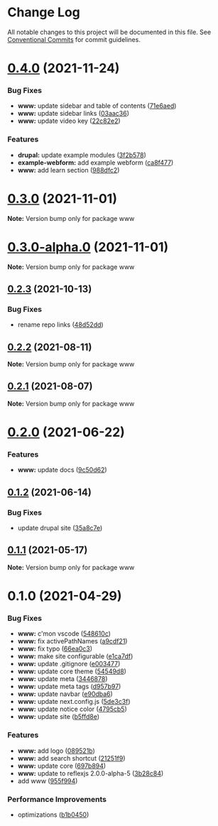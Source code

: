 # Change Log

All notable changes to this project will be documented in this file.
See [Conventional Commits](https://conventionalcommits.org) for commit guidelines.

# [0.4.0](https://github.com/chapter-three/next-drupal/compare/www@0.3.0...www@0.4.0) (2021-11-24)


### Bug Fixes

* **www:** update sidebar and table of contents ([71e6aed](https://github.com/chapter-three/next-drupal/commit/71e6aed6289bef12455d22ccf10509347d5bc83a))
* **www:** update sidebar links ([03aac36](https://github.com/chapter-three/next-drupal/commit/03aac36cccecedd845183a0dda1a14f261196d48))
* **www:** update video key ([22c82e2](https://github.com/chapter-three/next-drupal/commit/22c82e2546ecf8050b03e98133f11000c98da2d8))


### Features

* **drupal:** update example modules ([3f2b578](https://github.com/chapter-three/next-drupal/commit/3f2b57822226e587e590fdcc5f760cae0b11d97f))
* **example-webform:** add example webform ([ca8f477](https://github.com/chapter-three/next-drupal/commit/ca8f477b899a83a19b0823105863d40298e60418))
* **www:** add learn section ([988dfc2](https://github.com/chapter-three/next-drupal/commit/988dfc21951e0e548c9330e39a4c8e87361c4024))





# [0.3.0](https://github.com/chapter-three/next-drupal/compare/www@0.3.0-alpha.0...www@0.3.0) (2021-11-01)

**Note:** Version bump only for package www





# [0.3.0-alpha.0](https://github.com/chapter-three/next-drupal/compare/www@0.2.3...www@0.3.0-alpha.0) (2021-11-01)

**Note:** Version bump only for package www





## [0.2.3](https://github.com/chapter-three/next-drupal/compare/www@0.2.2...www@0.2.3) (2021-10-13)


### Bug Fixes

* rename repo links ([48d52dd](https://github.com/chapter-three/next-drupal/commit/48d52dde79f69396ef706d152c03670117b6a480))





## [0.2.2](https://github.com/chapter-three/next-drupal/compare/www@0.2.1...www@0.2.2) (2021-08-11)

**Note:** Version bump only for package www





## [0.2.1](https://github.com/chapter-three/next-drupal/compare/www@0.2.0...www@0.2.1) (2021-08-07)

**Note:** Version bump only for package www





# [0.2.0](https://github.com/chapter-three/next-drupal/compare/www@0.1.2...www@0.2.0) (2021-06-22)


### Features

* **www:** update docs ([9c50d62](https://github.com/chapter-three/next-drupal/commit/9c50d62f455702431d131de7641c6c0fdcf0da67))





## [0.1.2](https://github.com/chapter-three/next-drupal/compare/www@0.1.1...www@0.1.2) (2021-06-14)


### Bug Fixes

* update drupal site ([35a8c7e](https://github.com/chapter-three/next-drupal/commit/35a8c7e8c7a7378bb001eda8eef66315d5769589))





## [0.1.1](https://github.com/chapter-three/next-drupal/compare/www@0.1.0...www@0.1.1) (2021-05-17)

**Note:** Version bump only for package www





# 0.1.0 (2021-04-29)


### Bug Fixes

* **www:** c'mon vscode ([548610c](https://github.com/chapter-three/next-drupal/commit/548610c6bb2a19fbdab756c97016f74973049043))
* **www:** fix activePathNames ([a9cdf21](https://github.com/chapter-three/next-drupal/commit/a9cdf21493a55245141dd1e28e731198227c4f2d))
* **www:** fix typo ([66ea0c3](https://github.com/chapter-three/next-drupal/commit/66ea0c3697b5b7373a7e1cabade048e706c161bb))
* **www:** make site configurable ([e1ca7df](https://github.com/chapter-three/next-drupal/commit/e1ca7dfc668d9a58753ddd22a4e5d8f0393fc60c))
* **www:** update .gitignore ([e003477](https://github.com/chapter-three/next-drupal/commit/e003477f534f5effd1b60bc8a5463da953025a97))
* **www:** update core theme ([54549d8](https://github.com/chapter-three/next-drupal/commit/54549d8c471002f4f8c3f8412a6b55f2feee94a5))
* **www:** update meta ([3446878](https://github.com/chapter-three/next-drupal/commit/3446878737869d8d531bd6a186bbd12576b461f7))
* **www:** update meta tags ([d957b97](https://github.com/chapter-three/next-drupal/commit/d957b97c4fd0376091d344835a9eb7fad4a0aa31))
* **www:** update navbar ([e90dba6](https://github.com/chapter-three/next-drupal/commit/e90dba612c3786bcc982082269cb13238f9e5c9a))
* **www:** update next.config.js ([5de3c3f](https://github.com/chapter-three/next-drupal/commit/5de3c3fb06f73e7c9ce05d03c036f326249b8aac))
* **www:** update notice color ([4795cb5](https://github.com/chapter-three/next-drupal/commit/4795cb5aa0fde2ee762eff4cad771366145e3eec))
* **www:** update site ([b5ffd8e](https://github.com/chapter-three/next-drupal/commit/b5ffd8e9bfdf1037bb27729d1edf1dc3f0e48b06))


### Features

* **www:** add logo ([089521b](https://github.com/chapter-three/next-drupal/commit/089521b0d231e27aa052e8b64e447c994b8b2ac5))
* **www:** add search shortcut ([21251f9](https://github.com/chapter-three/next-drupal/commit/21251f91079ebebbd0e6e9c9f451a1590d8ed82e))
* **www:** update core ([697b894](https://github.com/chapter-three/next-drupal/commit/697b894ea5adc4c8f5bfec167fa877ea12b6de68))
* **www:** update to reflexjs 2.0.0-alpha-5 ([3b28c84](https://github.com/chapter-three/next-drupal/commit/3b28c84e9b7eefd4892aaf22dea0dd2512091b93))
* add www ([955f994](https://github.com/chapter-three/next-drupal/commit/955f9947a84111c0e00b86bd3b9af5e255791de8))


### Performance Improvements

* optimizations ([b1b0450](https://github.com/chapter-three/next-drupal/commit/b1b04504f797feae32486db1a724b2ff58c3b091))
